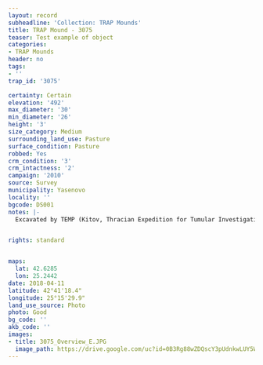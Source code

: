 ```yaml
---
layout: record
subheadline: 'Collection: TRAP Mounds'
title: TRAP Mound - 3075
teaser: Test example of object
categories:
- TRAP Mounds
header: no
tags:
- ''
trap_id: '3075'

certainty: Certain
elevation: '492'
max_diameter: '30'
min_diameter: '26'
height: '3'
size_category: Medium
surrounding_land_use: Pasture
surface_condition: Pasture
robbed: Yes
crm_condition: '3'
crm_intactness: '2'
campaign: '2010'
source: Survey
municipality: Yasenovo
locality: ''
bgcode: DS001
notes: |-
  Excavated by TEMP (Kitov, Thracian Expedition for Tumular Investigations) in 1995.


rights: standard


maps:
  lat: 42.6285
  lon: 25.2442
date: 2018-04-11
latitude: 42°41'18.4"
longitude: 25°15'29.9"
land_use_source: Photo
photo: Good
bg_code: ''
akb_code: ''
images:
- title: 3075_Overview_E.JPG
  image_path: https://drive.google.com/uc?id=0B3Rg88wZDQscY3pUdnkwLUY5WVE
---
```

